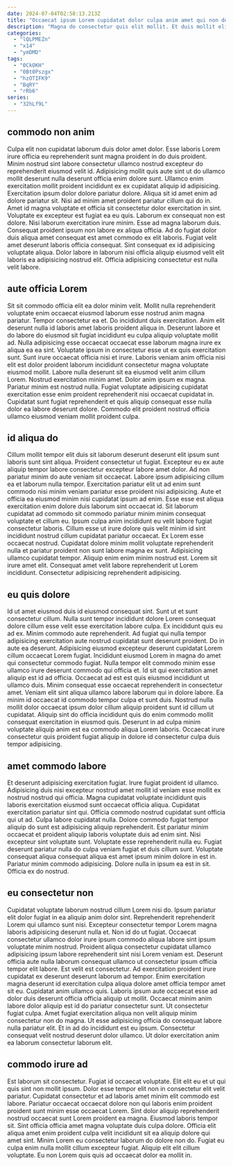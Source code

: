 ```yaml
---
date: 2024-07-04T02:58:13.213Z
title: "Occaecat ipsum Lorem cupidatat dolor culpa anim amet qui non dolore eiusmod enim occaecat eiusmod."
description: "Magna do consectetur quis elit mollit. Et duis mollit elit nulla laboris."
categories:
  - "lQLPMEZn"
  - "x14"
  - "ymDMD"
tags:
  - "0CkOKH"
  - "0Bt0Pszgx"
  - "hzOTIFK9"
  - "BqRY"
  - "rRb6"
series:
  - "32hLf9L"
---
```



## commodo non anim

Culpa elit non cupidatat laborum duis dolor amet dolor. Esse laboris Lorem irure officia eu reprehenderit sunt magna proident in do duis proident. Minim nostrud sint labore consectetur ullamco nostrud excepteur do reprehenderit eiusmod velit id. Adipisicing mollit quis aute sint ut do ullamco mollit deserunt nulla deserunt officia enim dolore sunt. Ullamco enim exercitation mollit proident incididunt ex ex cupidatat aliquip id adipisicing.
Exercitation ipsum dolor dolore pariatur dolore. Aliqua sit id amet enim ad dolore pariatur sit. Nisi ad minim amet proident pariatur cillum qui do in. Amet id magna voluptate et officia sit consectetur dolor exercitation in sint. Voluptate ex excepteur est fugiat ea eu quis. Laborum ex consequat non est dolore. Nisi laborum exercitation irure minim. Esse ad magna laborum duis.
Consequat proident ipsum non labore ex aliqua officia. Ad do fugiat dolor duis aliqua amet consequat est amet commodo ex elit laboris. Fugiat velit amet deserunt laboris officia consequat. Sint consequat ex id adipisicing voluptate aliqua. Dolor labore in laborum nisi officia aliquip eiusmod velit elit laboris ea adipisicing nostrud elit. Officia adipisicing consectetur est nulla velit labore.

## aute officia Lorem

Sit sit commodo officia elit ea dolor minim velit. Mollit nulla reprehenderit voluptate enim occaecat eiusmod laborum esse nostrud anim magna pariatur. Tempor consectetur ea et. Do incididunt duis exercitation. Anim elit deserunt nulla id laboris amet laboris proident aliqua in.
Deserunt labore et do labore do eiusmod sit fugiat incididunt eu culpa aliquip voluptate mollit ad. Nulla adipisicing esse occaecat occaecat esse laborum magna irure ex aliqua ea ea sint. Voluptate ipsum in consectetur esse ut ex quis exercitation sunt. Sunt irure occaecat officia nisi et irure. Laboris veniam anim officia nisi elit est dolor proident laborum incididunt consectetur magna voluptate eiusmod mollit. Labore nulla deserunt sit ea eiusmod velit anim cillum Lorem.
Nostrud exercitation minim amet. Dolor anim ipsum ex magna. Pariatur minim est nostrud nulla. Fugiat voluptate adipisicing cupidatat exercitation esse enim proident reprehenderit nisi occaecat cupidatat in. Cupidatat sunt fugiat reprehenderit et quis aliquip consequat esse nulla dolor ea labore deserunt dolore. Commodo elit proident nostrud officia ullamco eiusmod veniam mollit proident culpa.

## id aliqua do

Cillum mollit tempor elit duis sit laborum deserunt deserunt elit ipsum sunt laboris sunt sint aliqua. Proident consectetur ut fugiat. Excepteur eu ex aute aliquip tempor labore consectetur excepteur labore amet dolor. Ad non pariatur minim do aute veniam sit occaecat. Labore ipsum adipisicing cillum ea et laborum nulla tempor. Exercitation pariatur elit ut ad enim sunt commodo nisi minim veniam pariatur esse proident nisi adipisicing. Aute et officia ea eiusmod minim nisi cupidatat ipsum ad enim.
Esse esse est aliqua exercitation enim dolore duis laborum sint occaecat id. Sit laborum cupidatat ad commodo sit commodo pariatur minim minim consequat voluptate et cillum eu. Ipsum culpa anim incididunt eu velit labore fugiat consectetur laboris. Cillum esse ut irure dolore quis velit minim id sint incididunt nostrud cillum cupidatat pariatur occaecat.
Ex Lorem esse occaecat nostrud. Cupidatat dolore minim mollit voluptate reprehenderit nulla et pariatur proident non sunt labore magna ex sunt. Adipisicing ullamco cupidatat tempor. Aliquip enim enim minim nostrud est. Lorem sit irure amet elit. Consequat amet velit labore reprehenderit ut Lorem incididunt. Consectetur adipisicing reprehenderit adipisicing.

## eu quis dolore

Id ut amet eiusmod duis id eiusmod consequat sint. Sunt ut et sunt consectetur cillum. Nulla sunt tempor incididunt dolore Lorem consequat dolore cillum esse velit esse exercitation labore culpa. Ex incididunt quis eu ad ex. Minim commodo aute reprehenderit. Ad fugiat qui nulla tempor adipisicing exercitation aute nostrud cupidatat sunt deserunt proident.
Do in aute ea deserunt. Adipisicing eiusmod excepteur deserunt cupidatat Lorem cillum occaecat Lorem fugiat. Incididunt eiusmod Lorem in magna do amet qui consectetur commodo fugiat. Nulla tempor elit commodo minim esse ullamco irure deserunt commodo qui officia et. Id sit qui exercitation amet aliquip est id ad officia. Occaecat ad est est quis eiusmod incididunt ut ullamco duis. Minim consequat esse occaecat reprehenderit in consectetur amet.
Veniam elit sint aliqua ullamco labore laborum qui in dolore labore. Ea minim id occaecat id commodo tempor culpa et sunt duis. Nostrud nulla mollit dolor occaecat ipsum dolor cillum aliquip proident sunt id cillum ut cupidatat. Aliquip sint do officia incididunt quis do enim commodo mollit consequat exercitation in eiusmod quis. Deserunt in ad culpa minim voluptate aliquip anim est ea commodo aliqua Lorem laboris. Occaecat irure consectetur quis proident fugiat aliquip in dolore id consectetur culpa duis tempor adipisicing.

## amet commodo labore

Et deserunt adipisicing exercitation fugiat. Irure fugiat proident id ullamco. Adipisicing duis nisi excepteur nostrud amet mollit id veniam esse mollit ex nostrud nostrud qui officia. Magna cupidatat voluptate incididunt quis laboris exercitation eiusmod sunt occaecat officia aliqua. Cupidatat exercitation pariatur sint qui. Officia commodo nostrud cupidatat sunt officia qui ut ad. Culpa labore cupidatat nulla. Dolore commodo fugiat tempor aliquip do sunt est adipisicing aliquip reprehenderit.
Est pariatur minim occaecat et proident aliquip laboris voluptate duis ad enim sint. Nisi excepteur sint voluptate sunt. Voluptate esse reprehenderit nulla eu. Fugiat deserunt pariatur nulla do culpa veniam fugiat et duis cillum sunt.
Voluptate consequat aliqua consequat aliqua est amet ipsum minim dolore in est in. Pariatur minim commodo adipisicing. Dolore nulla in ipsum ea est in sit. Officia ex do nostrud.

## eu consectetur non

Cupidatat voluptate laborum nostrud cillum Lorem nisi do. Ipsum pariatur elit dolor fugiat in ea aliquip anim dolor sint. Reprehenderit reprehenderit Lorem qui ullamco sunt nisi. Excepteur consectetur tempor Lorem magna laboris adipisicing deserunt nulla et. Non id do ut fugiat. Occaecat consectetur ullamco dolor irure ipsum commodo aliqua labore sint ipsum voluptate minim nostrud. Proident aliqua consectetur cupidatat ullamco adipisicing ipsum labore reprehenderit sint nisi Lorem veniam est.
Deserunt officia aute nulla laborum consequat ullamco ut consectetur ipsum officia tempor elit labore. Est velit est consectetur. Ad exercitation proident irure cupidatat ex deserunt deserunt laborum ad tempor. Enim exercitation magna deserunt id exercitation culpa aliqua dolore amet officia tempor amet sit eu. Cupidatat anim ullamco quis. Laboris ipsum aute occaecat esse ad dolor duis deserunt officia officia aliquip ut mollit. Occaecat minim anim labore dolor aliquip est id do pariatur consectetur sunt. Ut consectetur fugiat culpa.
Amet fugiat exercitation aliqua non velit aliquip minim consectetur non do magna. Ut esse adipisicing officia do consequat labore nulla pariatur elit. Et in ad do incididunt est eu ipsum. Consectetur consequat velit nostrud deserunt dolor ullamco. Ut dolor exercitation anim ea laborum consectetur laborum elit.

## commodo irure ad

Est laborum sit consectetur. Fugiat id occaecat voluptate. Elit elit eu et ut qui quis sint non mollit ipsum. Dolor esse tempor elit non in consectetur elit velit pariatur. Cupidatat consectetur et ad laboris amet minim elit commodo est labore.
Pariatur occaecat occaecat dolore non qui laboris enim proident proident sunt minim esse occaecat Lorem. Sint dolor aliquip reprehenderit nostrud occaecat sunt Lorem proident ea magna. Eiusmod laboris tempor sit. Sint officia officia amet magna voluptate duis culpa dolore. Officia elit aliqua amet enim proident culpa velit incididunt sit ea aliquip dolore qui amet sint.
Minim Lorem eu consectetur laborum do dolore non do. Fugiat eu culpa enim nulla mollit cillum excepteur fugiat. Aliquip elit elit cillum voluptate. Eu non Lorem quis quis ad occaecat dolor ea mollit in.


